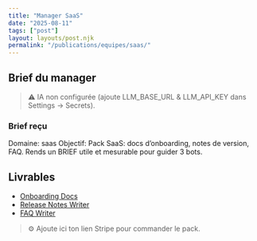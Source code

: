 ```yaml
---
title: "Manager SaaS"
date: "2025-08-11"
tags: ["post"]
layout: layouts/post.njk
permalink: "/publications/equipes/saas/"
---
```

## Brief du manager

> ⚠️ IA non configurée (ajoute LLM_BASE_URL & LLM_API_KEY dans Settings → Secrets).

### Brief reçu
Domaine: saas
Objectif: Pack SaaS: docs d’onboarding, notes de version, FAQ.
Rends un BRIEF utile et mesurable pour guider 3 bots.

## Livrables
- [Onboarding Docs](/publications/equipes/saas/onboardingdocs/)
- [Release Notes Writer](/publications/equipes/saas/releasenotes/)
- [FAQ Writer](/publications/equipes/saas/faq/)

> ⚙️ Ajoute ici ton lien Stripe pour commander le pack.
